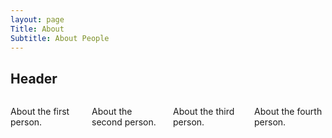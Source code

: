 ```yaml
---
layout: page
Title: About
Subtitle: About People
---
```


## Header

<div style="
  display: flex;
  gap: 1rem;          /* space between columns */
  flex-wrap: wrap;    /* make it responsive on small screens */
">
  <div style="flex: 1 1 0; min-width: 0;">
    <!-- Column 1 content -->
    <p>About the first person.</p>
  </div>
  <div style="flex: 1 1 0; min-width: 0;">
    <!-- Column 2 content -->
    <p>About the second person.</p>
  </div>
  <div style="flex: 1 1 0; min-width: 0;">
    <!-- Column 3 content -->
    <p>About the third person.</p>
  </div>
  <div style="flex: 1 1 0; min-width: 0;">
    <!-- Column 4 content -->
    <p>About the fourth person.</p>
  </div>
</div>
